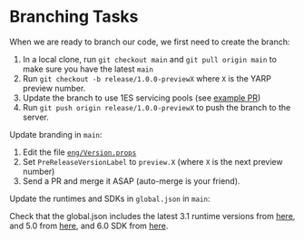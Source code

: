 # Branching Tasks

When we are ready to branch our code, we first need to create the branch:

1. In a local clone, run `git checkout main` and `git pull origin main` to make sure you have the latest `main`
2. Run `git checkout -b release/1.0.0-previewX` where `X` is the YARP preview number.
3. Update the branch to use 1ES servicing pools (see [example PR](https://github.com/microsoft/reverse-proxy/pull/1265))
4. Run `git push origin release/1.0.0-previewX` to push the branch to the server.

Update branding in `main`:

1. Edit the file [`eng/Version.props`](../../eng/Version.props)
2. Set `PreReleaseVersionLabel` to `preview.X` (where `X` is the next preview number)
3. Send a PR and merge it ASAP (auto-merge is your friend).

Update the runtimes and SDKs in `global.json` in `main`:

Check that the global.json includes the latest 3.1 runtime versions from [here](https://dotnet.microsoft.com/download/dotnet-core/3.1), and 5.0 from [here](https://dotnet.microsoft.com/download/dotnet/5.0), and 6.0 SDK from [here](https://dotnet.microsoft.com/download/dotnet/6.0).